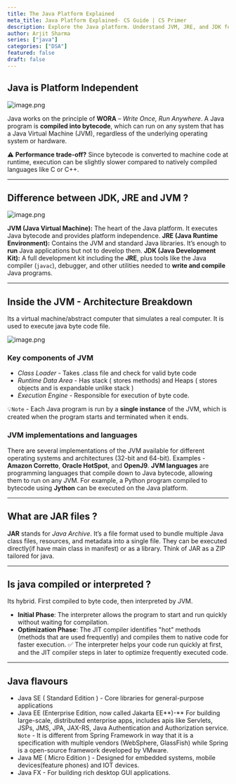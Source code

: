 ```yaml
---
title: The Java Platform Explained
meta_title: Java Platform Explained- CS Guide | CS Primer
description: Explore the Java platform. Understand JVM, JRE, and JDK for building robust applications in programming.
author: Arjit Sharma
series: ["java"]
categories: ["DSA"]
featured: false
draft: false
---
```


## Java is Platform Independent

![image.png](https://res.cloudinary.com/dwa6rcttw/image/upload/v1745314405/java-platform-independece_hcvxmt.png)

Java works on the principle of **WORA** – *Write Once, Run Anywhere*. A Java program is **compiled into bytecode**, which can run on any system that has a Java Virtual Machine (JVM), regardless of the underlying operating system or hardware.

⚠️ **Performance trade-off?**
Since bytecode is converted to machine code at runtime, execution can be slightly slower compared to natively compiled languages like C or C++.

---
## Difference between JDK, JRE and JVM ?

![image.png](https://res.cloudinary.com/dwa6rcttw/image/upload/v1745314406/jdk-jre-jvm_usirg8.png)

**JVM (Java Virtual Machine):** The heart of the Java platform. It executes Java bytecode and provides platform independence.
**JRE (Java Runtime Environment):** Contains the JVM and standard Java libraries. It’s enough to **run** Java applications but not to develop them.
**JDK (Java Development Kit):**  A full development kit including the **JRE**, plus tools like the Java compiler (`javac`), debugger, and other utilities needed to **write and compile** Java programs.

---
## Inside the JVM - Architecture Breakdown

Its a virtual machine/abstract computer that simulates a real computer. It is used to execute java byte code file. 

![image.png](https://res.cloudinary.com/dwa6rcttw/image/upload/v1745314406/jvm_ciocmj.png)

### Key components of JVM

- *Class Loader -* Takes .class file and check for valid byte code
- *Runtime Data Area -* Has stack ( stores methods) and Heaps ( stores objects and is expandable unlike stack )
- *Execution Engine -* Responsible for execution of byte code.

💡`Note` - Each Java program is run by a **single instance** of the JVM, which is created when the program starts and terminated when it ends.

### JVM implementations and languages
There are several implementations of the JVM available for different operating systems and architectures (32-bit and 64-bit). Examples - **Amazon Corretto**, **Oracle HotSpot**, and **OpenJ9**.
**JVM languages** are programming languages that compile down to Java bytecode, allowing them to run on any JVM. For example, a Python program compiled to bytecode using **Jython** can be executed on the Java platform.

---
## What are JAR files ?

**JAR** stands for *Java Archive*. It’s a file format used to bundle multiple Java class files, resources, and metadata into a single file. They can be executed directly(if have main class in manifest) or as a library.
Think of JAR as a ZIP tailored for java.

---
## **Is java compiled or interpreted ?**

Its hybrid. First compiled to byte code, then interpreted by JVM. 
- **Initial Phase**: The interpreter allows the program to start and run quickly without waiting for compilation.
- **Optimization Phase**: The JIT compiler identifies "hot" methods (methods that are used frequently) and compiles them to native code for faster execution.
✅ The interpreter helps your code run quickly at first, and the JIT compiler steps in later to optimize frequently executed code.

---
## Java flavours
- Java SE ( Standard Edition ) - Core libraries for general-purpose applications
- Java EE (Enterprise Edition, now called Jakarta EE**)-** For building large-scale, distributed enterprise apps, includes apis like Servlets, JSPs, JMS, JPA, JAX-RS, Java Authentication and Authorization service. 
    `Note` - It is different from Spring Framework in way that it is a specification with multiple vendors (WebSphere, GlassFish) while Spring is a open-source framework developed by VMware. 
- Java ME ( Micro Edition )  - Designed for embedded systems, mobile devices(feature phones) and IOT devices.
- Java FX - For building rich desktop GUI applications.